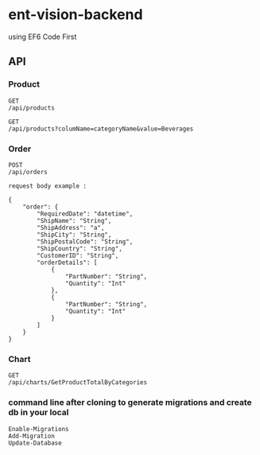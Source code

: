 # ent-vision-backend
using EF6 Code First

## API
### Product
```
GET
/api/products

GET
/api/products?columName=categoryName&value=Beverages

```
### Order
```
POST
/api/orders

request body example :

{
    "order": {
        "RequiredDate": "datetime",
        "ShipName": "String",
        "ShipAddress": "a",
        "ShipCity": "String",
        "ShipPostalCode": "String",
        "ShipCountry": "String",
        "CustomerID": "String",
        "orderDetails": [
            {
                "PartNumber": "String", 
                "Quantity": "Int"
            },
            {
                "PartNumber": "String", 
                "Quantity": "Int"
            }
        ]
    }
}
```

### Chart 

```
GET
/api/charts/GetProductTotalByCategories
```

### command line after cloning to generate migrations and create db in your local

```
Enable-Migrations
Add-Migration
Update-Database
```

